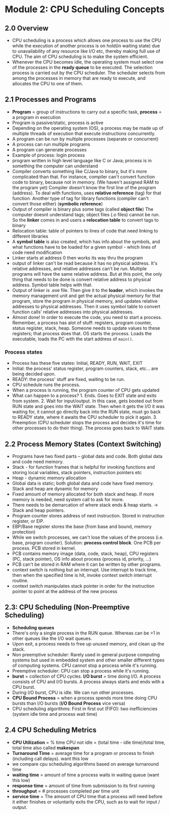 # Module 2: CPU Scheduling Concepts

## 2.0 Overview

+ CPU scheduling is a process which allows one process to use the CPU while the execution of another process is on hold(in waiting state) due to unavailability of any resource like I/O etc, thereby making full use of CPU. The aim of CPU scheduling is to make the system efficient.
+ Whenever the CPU becomes idle, the operating system must select one of the processes in the **ready queue** to be executed. The selection process is carried out by the CPU scheduler. The scheduler selects from among the processes in memory that are ready to execute, and allocates the CPU to one of them.

## 2.1 Processes and Programs

+ **Program** = group of instructions to carry out a specific task, **process** = a program in execution
+ Program is passive/static, process is active
+ Depending on the operating system (OS), a process may be made up of multiple threads of execution that execute instructions concurrently.
+ A program can be run by multiple processes (separate or concurrent)
+ A process can run multiple programs
+ A program can generate processes
+ Example of process: login process 
+ program written in high level language like C or Java; process is in something the computer can understand
+ Compiler converts something like C/Java to binary, but it's more complicated than that. For instance, compiler can't convert function code to binary, because not in memory. (We haven't assigned RAM to the program yet) Compiler doesn't know the first line of the program (address). To deal with functions, uses **relative reference** (tag) for that function. Another type of tag for library functions (compiler can't convert those either) (**symbolic reference**)
+ Output of compiler is binary plus some tags (called **object file**) The computer doesnt understand tags; object files (.o files) cannot be run. So the **linker** comes in and users a **relocation table** to convert tags to binary
+ Relocation table: table of pointers to lines of code that need linking to different libraries 
+ A **symbol table** is also created, which has info about the symbols, and what functions have to be loaded for a given symbol - which lines of code need modification
+ Linker starts at address 0 then works its way thru the program 
+ output of linker can't be read because it has no physical address. It's relative addresses, and relative addresses can't be run. Multiple programs will have the same relative address. But at this point, the only thing that needs to be done is convert relative address to physical address. Symbol table helps with that.
+ Output of linker is .exe file. Then give it to the **loader**, which invokes the memory management unit and get the actual physical memory for that program, store the program in physical memory, and updates relative addresses to physical addresses. Then it uses symbol table to convert function calls' relative addresses into physical addresses. 
+ Almost done! In order to execute the code, you need to start a process. Remember, a process has alot of stuff: registers, program counter, status register, stack, heap. Someone needs to update values to these registers; that process does that. OS starts the process. Loads the executable, loads the PC with the start address of `main()`.

### Process states

+ Process has these five states: Initial, READY, RUN, WAIT, EXIT
+ Initial: the process' status register, program counters, stack, etc... are being decided upon.
+ READY: the process' stuff are fixed, waiting to be run.
+ CPU schedule runs the process.
+ When a process is running, the program counter of CPU gets updated
+ What can happen to a process? 1. Ends. Goes to EXIT state and exits from system. 2. Wait for input/output. In this case, gets booted out from RUN state and goes into the WAIT state. Then when it gets the I/O it was waiting for, it cannot go directly back into the RUN state, must go back to READY state, where it awaits the CPU scheduler to pick it again. 3. Preemption (CPU scheduler stops the process and decides it's time for other processes to do their thing). The process goes back to WAIT state.

## 2.2 Process Memory States (Context Switching)

+ Programs have two fixed parts – global data and code. Both global data and code need memory.
+ Stack - for function frames that is helpful for invoking functions and storing local variables, stack pointers, instruction pointers etc
+ Heap - dynamic memory allocation
+ Global data is static; both global data and code have fixed memory. Stack and heap are dynamic for memory
+ Fixed amount of memory allocated for both stack and heap. If more memory is needed, need system call to ask for more.
+ There needs to be demarcation of where stack ends & heap starts. -> Stack and heap pointers.
+ Program counter stores address of next instruction. Stored in instruction register, or EIP.
+ EBP/Base register stores the base (from base and bound, memory protection)
+ While we switch processes, we can't lose the values of the process (i.e. base, program counter). Solution: **process control block**. One PCB per process. PCB stored in kernel.
+ PCB contains memory image (data, code, stack, heap), CPU registers (PC, stack pointer), OS info about process (process id, priority, ...)
+ PCB can't be stored in RAM where it can be written by other programs.
+ context switch is nothing but an interrupt. Use interrupt to track time, then when the specified time is hit, invoke context switch interrupt routine.
+ context switch manipulates stack pointer in order for the instruction pointer to point at the address of the new process 

## 2.3: CPU Scheduling (Non-Preemptive Scheduling)

+ **Scheduling queues**
+ There's only a single process in the RUN queue. Whereas can be >1 in other queues like the I/O wait queues.
+ Upon exit, a process needs to free up unused memory, and clean up the stack.
+ Non preemptive scheduler: Rarely used in general purpose computing systems but used in embedded system and other smaller different types of computing systems. CPU cannot stop a process while it's running. 
+ Preemptive scheduler: CPU can stop a process while it's running.
+ **burst** = collection of CPU cycles. **I/O burst** = time doing I/O. A process consists of CPU and I/O bursts. A process always starts and ends with a CPU burst.
+ During I/O burst, CPU is idle. We can run other processes.
+ **CPU Bound Process** = when a process spends more time doing CPU bursts than I/O bursts (**I/O Bound Process** vice versa)
+ CPU scheduling algorithms: First in first out (FIFO): two inefficiencies (system idle time and process wait time)

## 2.4 CPU Scheduling Metrics

+ **CPU Utilization** = % time CPU not idle = (total time - idle time)/total time, total time also called **makespan**
+ **Turnaround Time** = average time for a program or process to finish (including call delays). want this low
+ we compare cpu scheduling algorithms based on average turnaround time
+ **waiting time** = amount of time a process waits in waiting queue (want this low)
+ **response time** = amount of time from submission to its first running 
+ **throughput** = # processes completed per time unit
+ **service time** = The amount of CPU time that a process will need before it either finishes or voluntarily exits the CPU, such as to wait for input / output.
